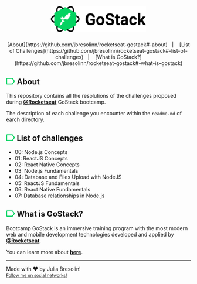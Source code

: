 <h1 align="center">
    <img alt="gostack-logo" title="gostack" src=".docs/logo.png" width="260px" />
</h1>

<p align="center">
  [About](https://github.com/jbresolinn/rocketseat-gostack#-about)&nbsp;&nbsp;&nbsp;|&nbsp;&nbsp;&nbsp;
  [List of Challenges](https://github.com/jbresolinn/rocketseat-gostack#-list-of-challenges)&nbsp;&nbsp;&nbsp;|&nbsp;&nbsp;&nbsp;
  [What is GoStack?](https://github.com/jbresolinn/rocketseat-gostack#-what-is-gostack)</a>
</p>

## <img src=".docs/label.svg" width="24px"> About

This repository contains all the resolutions of the challenges proposed during <b><a href="https://github.com/Rocketseat">@Rocketseat</a></b> GoStack bootcamp.

The description of each challenge you encounter within the `readme.md` of earch directory.

## <img src=".docs/label.svg" width="24px"> List of challenges

- 00: Node.js Concepts
- 01: ReactJS Concepts
- 02: React Native Concepts
- 03: Node.js Fundamentals
- 04: Database and Files Upload with NodeJS
- 05: ReactJS Fundamentals
- 06: React Native Fundamentals
- 07: Database relationships in Node.js

## <img src=".docs/label.svg" width="24px"> What is GoStack?

Bootcamp GoStack is an immersive training program with the most modern web and mobile development technologies developed and applied by <b>[@Rocketseat](https://github.com/Rocketseat)</b>.

You can learn more about <b>[here](https://rocketseat.com.br/gostack)</b>.


---

Made with ❤ by Julia Bresolin! <br>
<small>[Follow me on social networks!](https://linktr.ee/juliabresolin)</small>